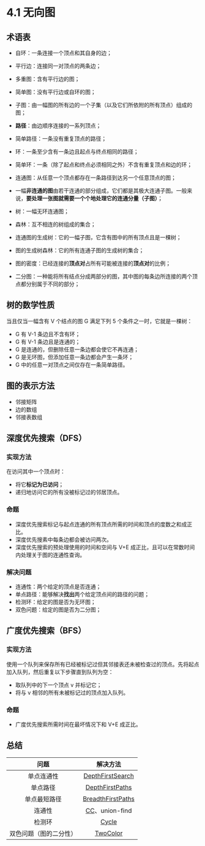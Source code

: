 # 4.1 无向图

## 术语表

* 自环：一条连接一个顶点和其自身的边；
* 平行边：连接同一对顶点的两条边；
* 多重图：含有平行边的图；
* 简单图：没有平行边或自环的图；
* 子图：由一幅图的所有边的一个子集（以及它们所依附的所有顶点）组成的图；

* **路径**：由边顺序连接的一系列顶点；
* 简单路径：一条没有重复顶点的路径；
* 环：一条至少含有一条边且起点与终点相同的路径；
* 简单环：一条（除了起点和终点必须相同之外）不含有重复顶点和边的环；

* 连通图：从任意一个顶点都存在一条路径到达另一个任意顶点的图；
* 一幅**非连通的图**由若干连通的部分组成，它们都是其极大连通子图。一般来说，**要处理一张图就需要一个个地处理它的连通分量（子图）**；

* 树：一幅无环连通图；
* 森林：互不相连的树组成的集合；
* 连通图的生成树：它的一幅子图，它含有图中的所有顶点且是一棵树；
* 图的生成树森林：它的所有连通子图的生成树的集合；

* 图的密度：已经连接的**顶点对**占所有可能被连接的**顶点对**的比例；

* 二分图：一种能将所有结点分成两部分的图，其中图的每条边所连接的两个顶点都分别属于不同的部分；

## 树的数学性质

当且仅当一幅含有 V 个结点的图 G 满足下列 5 个条件之一时，它就是一棵树：

* G 有 V-1 条边且不含有环；
* G 有 V-1 条边且是连通的；
* G 是连通的，但删除任意一条边都会使它不再连通；
* G 是无环图，但添加任意一条边都会产生一条环；
* G 中的任意一对顶点之间仅存在一条简单路径。

## 图的表示方法

* 邻接矩阵
* 边的数组
* 邻接表数组

## 深度优先搜索（DFS）

### 实现方法

在访问其中一个顶点时：

* 将它**标记为已访问**；
* 递归地访问它的所有没被标记过的邻居顶点。

### 命题

* 深度优先搜索标记与起点连通的所有顶点所需的时间和顶点的度数之和成正比。
* 深度优先搜素中每条边都会被访问两次。
* 深度优先搜索的预处理使用的时间和空间与 V+E 成正比，且可以在常数时间内处理关于图的连通性查询。

### 解决问题

* 连通性：两个给定的顶点是否连通；
* 单点路径：能够解决**找出**两个给定顶点间的路径的问题；
* 检测环：给定的图是否为无环图；
* 双色问题：给定的图是否为二分图；

## 广度优先搜索（BFS）

### 实现方法

使用一个队列来保存所有已经被标记过但其邻接表还未被检查过的顶点。先将起点加入队列，然后重复以下步骤直到队列为空：

* 取队列中的下一个顶点 v 并标记它；
* 将与 v 相邻的所有未被标记过的顶点加入队列。

### 命题

* 广度优先搜索所需时间在最坏情况下和 V+E 成正比。

## 总结

问题 | 解决方法 
:-----------: | :-----------: 
单点连通性        | [DepthFirstSearch](https://github.com/IRVING-L/Algorithm4th-Cpp/blob/main/code/chapter4_1_Undirected_Graphs/DepthFirstSearch.h) 
单点路径         | [DepthFirstPaths](https://github.com/IRVING-L/Algorithm4th-Cpp/blob/main/code/chapter4_1_Undirected_Graphs/DepthFisrtPaths.h) 
单点最短路径         | [BreadthFirstPaths](https://github.com/bighuang624/Algorithms-notes/blob/master/code/chapter4_1_Undirected_Graphs/BreadthFirstPaths.java)   
连通性         | [CC](https://github.com/bighuang624/Algorithms-notes/blob/master/code/chapter4_1_Undirected_Graphs/CC.java)、union-find  
检测环         | [Cycle](https://github.com/bighuang624/Algorithms-notes/blob/master/code/chapter4_1_Undirected_Graphs/Cycle.java)  
双色问题（图的二分性）         | [TwoColor](https://github.com/bighuang624/Algorithms-notes/blob/master/code/chapter4_1_Undirected_Graphs/TwoColor.java)